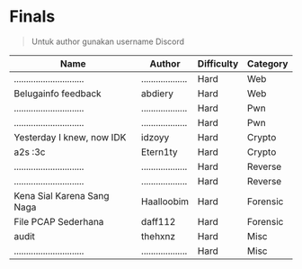 # Finals

> Untuk author gunakan username Discord

| Name                          | Author              | Difficulty | Category |
| ----------------------------- | ------------------- | ---------- | -------- |
| ............................. | ................... | Hard       | Web      |
| Belugainfo feedback           | abdiery             | Hard       | Web      |
| ............................. | ................... | Hard       | Pwn      |
| ............................. | ................... | Hard       | Pwn      |
| Yesterday I knew, now IDK     | idzoyy              | Hard       | Crypto   |
| a2s :3c                       | Etern1ty            | Hard       | Crypto   |
| ............................. | ................... | Hard       | Reverse  |
| ............................. | ................... | Hard       | Reverse  |
| Kena Sial Karena Sang Naga    | Haalloobim          | Hard       | Forensic |
| File PCAP Sederhana           | daff112             | Hard       | Forensic |
| audit                         | thehxnz             | Hard       | Misc     |
| ............................. | ................... | Hard       | Misc     |

